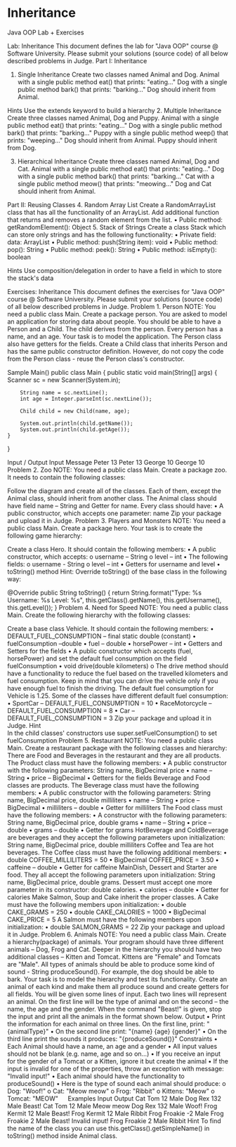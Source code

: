# Inheritance
Java OOP Lab + Exercises

 Lab: Inheritance
This document defines the lab for "Java OOP" course @ Software University. Please submit your solutions (source code) of all below described problems in Judge.
Part I: Inheritance
1.	Single Inheritance
Create two classes named Animal and Dog.
Animal with a single public method eat() that prints: "eating…"
Dog with a single public method bark() that prints: "barking…"
Dog should inherit from Animal.
 
 
Hints
Use the extends keyword to build a hierarchy
2.	Multiple Inheritance
Create three classes named Animal, Dog and Puppy. 
Animal with a single public method eat() that prints: "eating…"
Dog with a single public method bark() that prints: "barking…"
Puppy with a single public method weep() that prints: "weeping…"
Dog should inherit from Animal. Puppy should inherit from Dog. 
 
 
3.	Hierarchical Inheritance
Create three classes named Animal, Dog and Cat. 
Animal with a single public method eat() that prints: "eating…"
Dog with a single public method bark() that prints: "barking…"
Cat with a single public method meow() that prints: "meowing…"
Dog and Cat should inherit from Animal.
 
 
Part II: Reusing Classes
4.	Random Array List
Create a RandomArrayList class that has all the functionality of an ArrayList.
Add additional function that returns and removes a random element from the list.
•	Public method: getRandomElement(): Object
5.	Stack of Strings
Create a class Stack which can store only strings and has the following functionality:
•	Private field: data: ArrayList<String>
•	Public method: push(String item): void
•	Public method: pop(): String
•	Public method: peek(): String
•	Public method: isEmpty(): boolean
 
Hints
Use composition/delegation in order to have a field in which to store the stack's data




Exercises: Inheritance
This document defines the exercises for "Java OOP" course @ Software University. Please submit your solutions (source code) of all below described problems in Judge.
Problem 1.	Person
NOTE: You need a public class Main. Create a package person.
You are asked to model an application for storing data about people. You should be able to have a Person and a Child. The child derives from the person. Every person has a name, and an age. Your task is to model the application.
The Person class also have getters for the fields.
Create a Child class that inherits Person and has the same public constructor definition. However, do not copy the code from the Person class - reuse the Person class's constructor.

Sample Main()
public class Main {
    public static void main(String[] args) {
        Scanner sc = new Scanner(System.in);

        String name = sc.nextLine();
        int age = Integer.parseInt(sc.nextLine());

        Child child = new Child(name, age);

        System.out.println(child.getName());
        System.out.println(child.getAge());
    }
}

Input / Output
Input	Message
Peter
13	Peter
13
George
10	George
10
Problem 2.	Zoo
NOTE: You need a public class Main.
Create a package zoo. It needs to contain the following classes: 
 
Follow the diagram and create all of the classes. Each of them, except the Animal class, should inherit from another class. The Animal class should have field name – String and Getter for name.
Every class should have:
•	A public constructor, which accepts one parameter: name
Zip your package and upload it in Judge.
Problem 3.	Players and Monsters
NOTE: You need a public class Main. Create a package hero.
Your task is to create the following game hierarchy: 
 
Create a class Hero. It should contain the following members:
•	A public constructor, which accepts:
o	username – String
o	level – int
•	The following fields:
o	username - String
o	level – int
•	Getters for username and level
•	toString() method
Hint: Override toString() of the base class in the following way:


@Override
public String toString() {
    return String.format("Type: %s Username: %s Level: %s",
            this.getClass().getName(),
            this.getUsername(),
            this.getLevel());
}
Problem 4.	Need for Speed
NOTE: You need a public class Main. Create the following hierarchy with the following classes:  

Create a base class Vehicle. It should contain the following members:
•	DEFAULT_FUEL_CONSUMPTION – final static double (constant)
•	fuelConsumption –double
•	fuel – double
•	horsePower – int
•	Getters and Setters for the fields
•	A public constructor which accepts (fuel, horsePower) and set the default fuel consumption on the field fuelConsumption
•	void drive(double kilometers)
o	The drive method should have a functionality to reduce the fuel based on the travelled kilometers and fuel consumption. Keep in mind that you can drive the vehicle only if you have enough fuel to finish the driving.
The default fuel consumption for Vehicle is 1.25. Some of the classes have different default fuel consumption:
•	SportCar – DEFAULT_FUEL_CONSUMPTION = 10
•	RaceMotorcycle – DEFAULT_FUEL_CONSUMPTION = 8
•	Car – DEFAULT_FUEL_CONSUMPTION = 3
Zip your package and upload it in Judge.
Hint	
In the child classes' constructors use super.setFuelConsumption() to set fuelConsumption
Problem 5.	Restaurant
NOTE: You need a public class Main. Create a restaurant package with the following classes and hierarchy:
There are Food and Beverages in the restaurant and they are all products.
The Product class must have the following members:
•	A public constructor with the following parameters: String name, BigDecimal price
•	name – String
•	price – BigDecimal
•	Getters for the fields
Beverage and Food classes are products. The Beverage class must have the following members:
•	A public constructor with the following parameters: String name, BigDecimal price, double milliliters
•	name – String
•	price – BigDecimal
•	milliliters – double
•	Getter for milliliters
The Food class must have the following members:
•	A constructor with the following parameters: String name, BigDecimal price, double grams
•	name – String
•	price – double
•	grams – double
•	Getter for grams
HotBeverage and ColdBeverage are beverages and they accept the following parameters upon initialization: String name, BigDecimal price, double milliliters
Coffee and Tea are hot beverages. The Coffee class must have the following additional members:
•	double COFFEE_MILLILITERS = 50
•	BigDecimal COFFEE_PRICE = 3.50
•	caffeine – double
•	Getter for caffeine
MainDish, Dessert and Starter are food. They all accept the following parameters upon initialization: String name, BigDecimal price, double grams. Dessert must accept one more parameter in its constructor: double calories.
•	calories – double
•	Getter for calories
Make Salmon, Soup and Cake inherit the proper classes.
A Cake must have the following members upon initialization:
•	double CAKE_GRAMS = 250
•	double CAKE_CALORIES = 1000
•	BigDecimal CAKE_PRICE = 5
A Salmon must have the following members upon initialization:
•	double SALMON_GRAMS = 22
Zip your package and upload it in Judge.
Problem 6.	Animals
NOTE: You need a public class Main.
Create a hierarchy(package) of animals. Your program should have three different animals – Dog, Frog and Cat. Deeper in the hierarchy you should have two additional classes – Kitten and Tomcat. Kittens are "Female" and Tomcats are "Male". All types of animals should be able to produce some kind of sound - String produceSound(). For example, the dog should be able to bark. Your task is to model the hierarchy and test its functionality. Create an animal of each kind and make them all produce sound and create getters for all fields.
You will be given some lines of input. Each two lines will represent an animal. On the first line will be the type of animal and on the second – the name, the age and the gender. When the command "Beast!" is given, stop the input and print all the animals in the format shown below.
Output
•	Print the information for each animal on three lines. On the first line, print: "{animalType}"
•	On the second line print: "{name} {age} {gender}"
•	On the third line print the sounds it produces: "{produceSound()}"
Constraints
•	Each Animal should have a name, an age and a gender
•	All input values should not be blank (e.g. name, age and so on…)
•	If you receive an input for the gender of a Tomcat or a Kitten, ignore it but create the animal
•	If the input is invalid for one of the properties, throw an exception with message: "Invalid input!"
•	Each animal should have the functionality to produceSound()
•	Here is the type of sound each animal should produce:
o	Dog: "Woof!"
o	Cat: "Meow meow"
o	Frog: "Ribbit"
o	Kittens: "Meow"
o	Tomcat: "MEOW"
 
Examples
Input	Output
Cat
Tom 12 Male
Dog
Rex 132 Male
Beast!	Cat 
Tom 12 Male
Meow meow
Dog 
Rex 132 Male
Woof!
Frog
Kermit 12 Male
Beast!	Frog 
Kermit 12 Male
Ribbit
Frog
Froakie -2 Male
Frog
Froakie 2 Male
Beast!	Invalid input!
Frog
Froakie 2 Male
Ribbit
Hint
To find the name of the class you can use this.getClass().getSimpleName() in toString() method inside Animal class.
